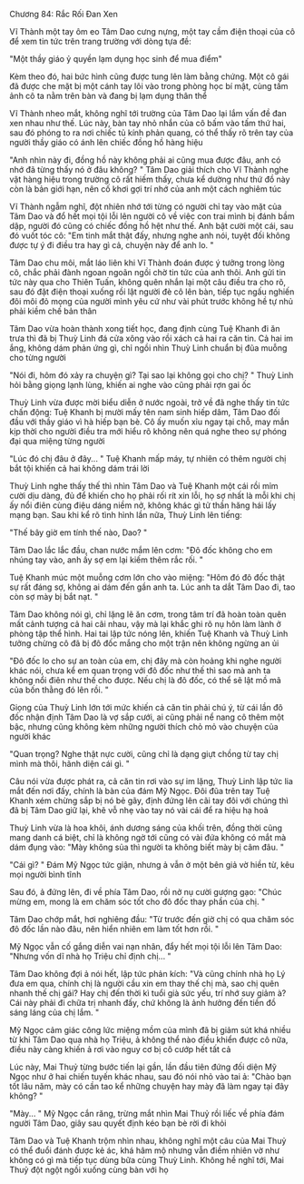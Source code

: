 




Chương 84: Rắc Rối Đan Xen

Vĩ Thành một tay ôm eo Tâm Dao cưng nựng, một tay cầm điện thoại của cô để xem tin tức trên trang trường với dòng tựa đề:

"Một thầy giáo ỷ quyền lạm dụng học sinh để mua điểm"

Kèm theo đó, hai bức hình cũng được tung lên làm bằng chứng. Một cô gái đã được che mặt bị một cánh tay lôi vào trong phòng học bí mật, cùng tấm ảnh cô ta nằm trên bàn và đang bị lạm dụng thân thể

Vĩ Thành nheo mắt, không nghĩ tới trường của Tâm Dao lại lắm vấn đề đan xen nhau như thế. Lúc này, bàn tay nhỏ nhắn của cô bấm vào tấm thứ hai, sau đó phóng to ra nơi chiếc tủ kính phản quang, có thể thấy rõ trên tay của người thầy giáo có ánh lên chiếc đồng hồ hàng hiệu

"Anh nhìn này đi, đồng hồ này không phải ai cũng mua được đâu, anh có nhớ đã từng thấy nó ở đâu không? " Tâm Dao giải thích cho Vĩ Thành nghe vật hàng hiệu trong trường cô rất hiếm thấy, chưa kể dường như thứ đồ này còn là bản giới hạn, nên cố khơi gợi trí nhớ của anh một cách nghiêm túc

Vĩ Thành ngẫm nghĩ, đột nhiên nhớ tới từng có người chỉ tay vào mặt của Tâm Dao và đổ hết mọi tội lỗi lên người cô về việc con trai mình bị đánh bầm dập, người đó cũng có chiếc đồng hồ hệt như thế. Anh bật cười một cái, sau đó vuốt tóc cô: "Em tinh mắt thật đấy, nhưng nghe anh nói, tuyệt đối không được tự ý đi điều tra hay gì cả, chuyện này để anh lo. "

Tâm Dao chu môi, mắt láo liên khi Vĩ Thành đoán được ý tưởng trong lòng cô, chắc phải đành ngoan ngoãn ngồi chờ tin tức của anh thôi. Anh gửi tin tức này qua cho Thiên Tuấn, không quên nhắn lại một câu điều tra cho rõ, sau đó đặt điện thoại xuống rồi lật người đè cô lên bàn, tiếp tục ngấu nghiến đôi môi đỏ mọng của người mình yêu cứ như vài phút trước không hề tự nhủ phải kiềm chế bản thân


Tâm Dao vừa hoàn thành xong tiết học, đang định cùng Tuệ Khanh đi ăn trưa thì đã bị Thuỳ Linh đá cửa xông vào rồi xách cả hai ra căn tin. Cả hai im ắng, không dám phản ứng gì, chỉ ngồi nhìn Thuỳ Linh chuẩn bị đũa muỗng cho từng người

"Nói đi, hôm đó xảy ra chuyện gì? Tại sao lại không gọi cho chị? " Thuỳ Linh hỏi bằng giọng lạnh lùng, khiến ai nghe vào cũng phải rợn gai ốc


Thuỳ Linh vừa được mời biểu diễn ở nước ngoài, trở về đã nghe thấy tin tức chấn động: Tuệ Khanh bị mười mấy tên nam sinh hiếp dâm, Tâm Dao đối đầu với thầy giáo vì hà hiếp bạn bè. Cô ấy muốn xỉu ngay tại chỗ, may mắn kịp thời cho người điều tra mới hiểu rõ không nên quá nghe theo sự phóng đại qua miệng từng người

"Lúc đó chị đâu ở đây... " Tuệ Khanh mấp máy, tự nhiên có thêm người chị bắt tội khiến cả hai không dám trái lời

Thuỳ Linh nghe thấy thế thì nhìn Tâm Dao và Tuệ Khanh một cái rồi mỉm cười dịu dàng, đủ để khiến cho họ phải rối rít xin lỗi, họ sợ nhất là mỗi khi chị ấy nổi điên cùng điệu dáng niềm nở, không khác gì tử thần hăng hái lấy mạng bạn. Sau khi kể rõ tình hình lần nữa, Thuỳ Linh lên tiếng:

"Thế bây giờ em tính thế nào, Dao? "

Tâm Dao lắc lắc đầu, chan nước mắm lên cơm: "Đô đốc không cho em nhúng tay vào, anh ấy sợ em lại kiếm thêm rắc rối. "

Tuệ Khanh múc một muỗng cơm lớn cho vào miệng: "Hôm đó đô đốc thật sự rất đáng sợ, không ai dám đến gần anh ta. Lúc anh ta dắt Tâm Dao đi, tao còn sợ mày bị bắt nạt. "

Tâm Dao không nói gì, chỉ lặng lẽ ăn cơm, trong tâm trí đã hoàn toàn quên mất cảnh tượng cả hai cãi nhau, vậy mà lại khắc ghi rõ nụ hôn làm lành ở phòng tập thể hình. Hai tai lập tức nóng lên, khiến Tuệ Khanh và Thuỳ Linh tưởng chừng cô đã bị đô đốc mắng cho một trận nên không ngừng an ủi

"Đô đốc lo cho sự an toàn của em, chị đây mà còn hoảng khi nghe người khác nói, chưa kể em quan trọng với đô đốc như thế thì sao mà anh ta không nổi điên như thế cho được. Nếu chị là đô đốc, có thể sẽ lật mồ mã của bốn thằng đó lên rồi. "

Giọng của Thuỳ Linh lớn tới mức khiến cả căn tin phải chú ý, từ cái lần đô đốc nhận định Tâm Dao là vợ sắp cưới, ai cũng phải nể nang cô thêm một bậc, nhưng cũng không kèm những người thích chỏ mỏ vào chuyện của người khác

"Quan trọng? Nghe thật nực cười, cũng chỉ là dạng giựt chồng từ tay chị mình mà thôi, hãnh diện cái gì. "

Câu nói vừa được phát ra, cả căn tin rơi vào sự im lặng, Thuỳ Linh lập tức lia mắt đến nơi đấy, chính là bàn của đám Mỹ Ngọc. Đôi đũa trên tay Tuệ Khanh xém chừng sắp bị nó bẻ gãy, định đứng lên cãi tay đôi với chúng thì đã bị Tâm Dao giữ lại, khẽ vỗ nhẹ vào tay nó vài cái để ra hiệu hạ hoả


Thuỳ Linh vừa là hoa khôi, ánh dương sáng của khối trên, đồng thời cũng mang danh cá biệt, chỉ là không ngờ tới cũng có vài đứa không có mắt mà dám đụng vào: "Mày không sủa thì người ta không biết mày bị câm đâu. "

"Cái gì? " Đám Mỹ Ngọc tức giận, nhưng ả vẫn ở một bên giả vờ hiền từ, kêu mọi người bình tĩnh

Sau đó, ả đứng lên, đi về phía Tâm Dao, rồi nở nụ cười gượng gạo: "Chúc mừng em, mong là em chăm sóc tốt cho đô đốc thay phần của chị. "

Tâm Dao chớp mắt, hơi nghiêng đầu: "Từ trước đến giờ chị có qua chăm sóc đô đốc lần nào đâu, nên hiển nhiên em làm tốt hơn rồi. "

Mỹ Ngọc vẫn cố gắng diễn vai nạn nhân, đẩy hết mọi tội lỗi lên Tâm Dao: "Nhưng vốn dĩ nhà họ Triệu chỉ định chị... "

Tâm Dao không đợi ả nói hết, lập tức phản kích: "Và cũng chính nhà họ Lý đưa em qua, chính chị là người cầu xin em thay thế chị mà, sao chị quên nhanh thế chị gái? Hay chị đến thời kì tuổi già sức yếu, trí nhớ suy giảm à? Cái này phải đi chữa trị nhanh đấy, chứ không là ảnh hưởng đến tiền đồ sáng láng của chị lắm. "

Mỹ Ngọc cảm giác công lức miệng mồm của mình đã bị giảm sút khá nhiều từ khi Tâm Dao qua nhà họ Triệu, ả không thể nào điều khiển được cô nữa, điều này càng khiến ả rơi vào nguy cơ bị cô cướp hết tất cả

Lúc này, Mai Thuỷ từng bước tiến lại gần, lần đầu tiên đứng đối diện Mỹ Ngọc như ở hai chiến tuyến khác nhau, sau đó nói nhỏ vào tai ả: "Chào bạn tốt lâu năm, mày có cần tao kể những chuyện hay mày đã làm ngay tại đây không? "

"Mày... " Mỹ Ngọc cắn răng, trừng mắt nhìn Mai Thuỷ rồi liếc về phía đám người Tâm Dao, giây sau quyết định kéo bạn bè rời đi khỏi

Tâm Dao và Tuệ Khanh trộm nhìn nhau, không nghĩ một câu của Mai Thuỷ có thể đuổi đánh được kẻ ác, khá hâm mộ nhưng vẫn điềm nhiên vờ như không có gì mà tiếp tục dùng bữa cùng Thuỳ Linh. Không hề nghĩ tới, Mai Thuỷ đột ngột ngồi xuống cùng bàn với họ




